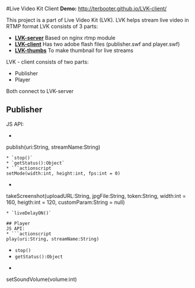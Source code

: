 #Live Video Kit Client
**Demo:** http://terbooter.github.io/LVK-client/

This project is a part of Live Video Kit (LVK).
LVK helps stream live video in RTMP format
LVK consists of 3 parts:
* [**LVK-server**](https://github.com/terbooter/LVK-server) Based on nginx rtmp module
* [**LVK-client**](https://github.com/terbooter/LVK-client) Has two adobe flash files (publisher.swf and player.swf)
* [**LVK-thumbs**](https://github.com/terbooter/LVK-thumbs) To make thumbnail for live streams

LVK - client consists of two parts:
* Publisher
* Player

Both connect to LVK-server

## Publisher
JS API:
* ```actionscript
publish(uri:String, streamName:String)
```
* `stop()`
* `getStatus():Object`
* ```actionscript
setMode(width:int, height:int, fps:int = 0)
```
* ```actionscript
takeScreenshot(uploadURL:String,
                 jpgFile:String,
                 token:String,
                 width:int = 160,
                 heigth:int = 120,
                 customParam:String = null)
```
* `liveDelayON()`

## Player
JS API:
* ```actionscript
play(uri:String, streamName:String)
```
* `stop()`
* `getStatus():Object`
* ```actionscript
setSoundVolume(volume:int)
```